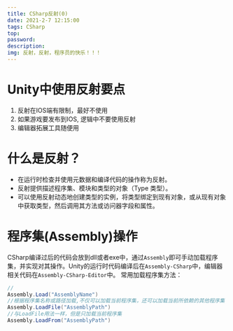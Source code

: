 ```yaml
---
title: CSharp反射(0)
date: 2021-2-7 12:15:00
tags: CSharp
top:
password:
description:
img: 反射，反射，程序员的快乐！！！
---
```


# Unity中使用反射要点
1. 反射在IOS端有限制，最好不使用
2. 如果游戏要发布到IOS, 逻辑中不要使用反射
3. 编辑器拓展工具随便用

# 什么是反射？
- 在运行时检查并使用元数据和编译代码的操作称为反射。
- 反射提供描述程序集、模块和类型的对象（Type 类型）。 
- 可以使用反射动态地创建类型的实例，将类型绑定到现有对象，或从现有对象中获取类型，然后调用其方法或访问器字段和属性。

# 程序集(Assembly)操作
CSharp编译过后的代码会放到dll或者exe中，通过`Assembly`即可手动加载程序集，并实现对其操作。Unity的运行时代码编译后在`Assembly-CSharp`中，编辑器相关代码在`Assembly-CSharp-Editor`中。
常用加载程序集方法：
```csharp
//
Assembly.Load("AssemblyName")
//根据程序集名称或路径加载,不仅可以加载当前程序集，还可以加载当前所依赖的其他程序集
Assembly.LoadFile("AssemblyPath")
//与LoadFile用法一样，但是只加载当前程序集
Assembly.LoadFrom("AssemblyPath")
```
